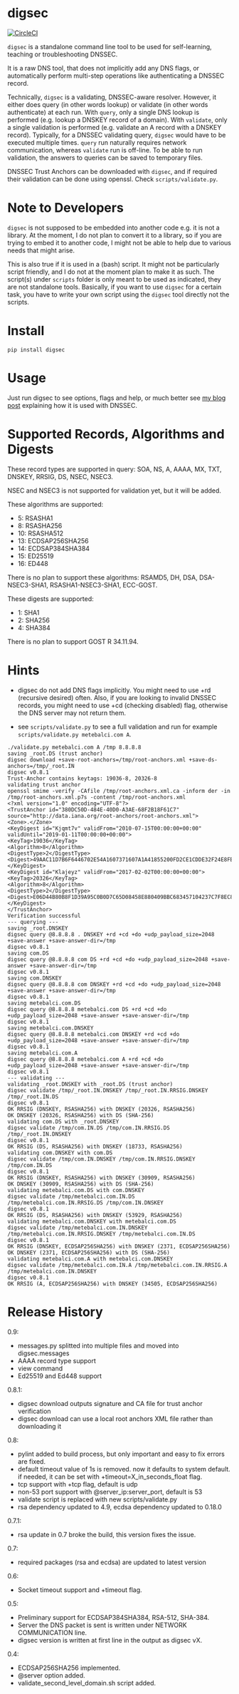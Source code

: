 # digsec

[![CircleCI](https://circleci.com/gh/metebalci/digsec/tree/master.svg?style=svg)](https://circleci.com/gh/metebalci/digsec/tree/master)

`digsec` is a standalone command line tool to be used for self-learning, teaching or troubleshooting DNSSEC. 

It is a raw DNS tool, that does not implicitly add any DNS flags, or automatically perform multi-step operations like authenticating a DNSSEC record.

Technically, `digsec` is a validating, DNSSEC-aware resolver. However, it either does query (in other words lookup) or validate (in other words authenticate) at each run. With `query`, only a single DNS lookup is performed (e.g. lookup a DNSKEY record of a domain). With `validate`, only a single validation is performed (e.g. validate an A record with a DNSKEY record). Typically, for a DNSSEC validating query, `digsec` would have to be executed multiple times. `query` run naturally requires network communication, whereas `validate` run is off-line. To be able to run validation, the answers to queries can be saved to temporary files.

DNSSEC Trust Anchors can be downloaded with `digsec`, and if required their validation can be done using openssl. Check `scripts/validate.py`.

# Note to Developers

`digsec` is not supposed to be embedded into another code e.g. it is not a library. At the moment, I do not plan to convert it to a library, so if you are trying to embed it to another code, I might not be able to help due to various needs that might arise.

This is also true if it is used in a (bash) script. It might not be particularly script friendly, and I do not at the moment plan to make it as such. The script(s) under `scripts` folder is only meant to be used as indicated, they are not standalone tools. Basically, if you want to use `digsec` for a certain task, you have to write your own script using the `digsec` tool directly not the scripts.

# Install

`pip install digsec`

# Usage

Just run digsec to see options, flags and help, or much better see [my blog post](https://metebalci.com/blog/a-minimum-complete-tutorial-of-dnssec/) explaining how it is used with DNSSEC.

# Supported Records, Algorithms and Digests

These record types are supported in query: SOA, NS, A, AAAA, MX, TXT, DNSKEY, RRSIG, DS, NSEC, NSEC3.

NSEC and NSEC3 is not supported for validation yet, but it will be added.

These algorithms are supported:

- 5: RSASHA1
- 8: RSASHA256
- 10: RSASHA512
- 13: ECDSAP256SHA256
- 14: ECDSAP384SHA384
- 15: ED25519
- 16: ED448

There is no plan to support these algorithms: RSAMD5, DH, DSA, DSA-NSEC3-SHA1, RSASHA1-NSEC3-SHA1, ECC-GOST.

These digests are supported: 

- 1: SHA1
- 2: SHA256
- 4: SHA384

There is no plan to support GOST R 34.11.94.

# Hints

- digsec do not add DNS flags implicitly. You might need to use +rd (recursive desired) often. Also, if you are looking to invalid DNSSEC records, you might need to use +cd (checking disabled) flag, otherwise the DNS server may not return them.

- see `scripts/validate.py` to see a full validation and run for example `scripts/validate.py metebalci.com A`.

```
./validate.py metebalci.com A /tmp 8.8.8.8
saving _root.DS (trust anchor)
digsec download +save-root-anchors=/tmp/root-anchors.xml +save-ds-anchors=/tmp/_root.IN
digsec v0.8.1
Trust-Anchor contains keytags: 19036-8, 20326-8
validating trust anchor
openssl smime -verify -CAfile /tmp/root-anchors.xml.ca -inform der -in /tmp/root-anchors.xml.p7s -content /tmp/root-anchors.xml
<?xml version="1.0" encoding="UTF-8"?>
<TrustAnchor id="380DC50D-484E-40D0-A3AE-68F2B18F61C7" source="http://data.iana.org/root-anchors/root-anchors.xml">
<Zone>.</Zone>
<KeyDigest id="Kjqmt7v" validFrom="2010-07-15T00:00:00+00:00" validUntil="2019-01-11T00:00:00+00:00">
<KeyTag>19036</KeyTag>
<Algorithm>8</Algorithm>
<DigestType>2</DigestType>
<Digest>49AAC11D7B6F6446702E54A1607371607A1A41855200FD2CE1CDDE32F24E8FB5</Digest>
</KeyDigest>
<KeyDigest id="Klajeyz" validFrom="2017-02-02T00:00:00+00:00">
<KeyTag>20326</KeyTag>
<Algorithm>8</Algorithm>
<DigestType>2</DigestType>
<Digest>E06D44B80B8F1D39A95C0B0D7C65D08458E880409BBC683457104237C7F8EC8D</Digest>
</KeyDigest>
</TrustAnchor>
Verification successful
--- querying ---
saving _root.DNSKEY
digsec query @8.8.8.8 . DNSKEY +rd +cd +do +udp_payload_size=2048 +save-answer +save-answer-dir=/tmp
digsec v0.8.1
saving com.DS
digsec query @8.8.8.8 com DS +rd +cd +do +udp_payload_size=2048 +save-answer +save-answer-dir=/tmp
digsec v0.8.1
saving com.DNSKEY
digsec query @8.8.8.8 com DNSKEY +rd +cd +do +udp_payload_size=2048 +save-answer +save-answer-dir=/tmp
digsec v0.8.1
saving metebalci.com.DS
digsec query @8.8.8.8 metebalci.com DS +rd +cd +do +udp_payload_size=2048 +save-answer +save-answer-dir=/tmp
digsec v0.8.1
saving metebalci.com.DNSKEY
digsec query @8.8.8.8 metebalci.com DNSKEY +rd +cd +do +udp_payload_size=2048 +save-answer +save-answer-dir=/tmp
digsec v0.8.1
saving metebalci.com.A
digsec query @8.8.8.8 metebalci.com A +rd +cd +do +udp_payload_size=2048 +save-answer +save-answer-dir=/tmp
digsec v0.8.1
--- validating ---
validating _root.DNSKEY with _root.DS (trust anchor)
digsec validate /tmp/_root.IN.DNSKEY /tmp/_root.IN.RRSIG.DNSKEY /tmp/_root.IN.DS
digsec v0.8.1
OK RRSIG (DNSKEY, RSASHA256) with DNSKEY (20326, RSASHA256)
OK DNSKEY (20326, RSASHA256) with DS (SHA-256)
validating com.DS with _root.DNSKEY
digsec validate /tmp/com.IN.DS /tmp/com.IN.RRSIG.DS /tmp/_root.IN.DNSKEY
digsec v0.8.1
OK RRSIG (DS, RSASHA256) with DNSKEY (18733, RSASHA256)
validating com.DNSKEY with com.DS
digsec validate /tmp/com.IN.DNSKEY /tmp/com.IN.RRSIG.DNSKEY /tmp/com.IN.DS
digsec v0.8.1
OK RRSIG (DNSKEY, RSASHA256) with DNSKEY (30909, RSASHA256)
OK DNSKEY (30909, RSASHA256) with DS (SHA-256)
validating metebalci.com.DS with com.DNSKEY
digsec validate /tmp/metebalci.com.IN.DS /tmp/metebalci.com.IN.RRSIG.DS /tmp/com.IN.DNSKEY
digsec v0.8.1
OK RRSIG (DS, RSASHA256) with DNSKEY (53929, RSASHA256)
validating metebalci.com.DNSKEY with metebalci.com.DS
digsec validate /tmp/metebalci.com.IN.DNSKEY /tmp/metebalci.com.IN.RRSIG.DNSKEY /tmp/metebalci.com.IN.DS
digsec v0.8.1
OK RRSIG (DNSKEY, ECDSAP256SHA256) with DNSKEY (2371, ECDSAP256SHA256)
OK DNSKEY (2371, ECDSAP256SHA256) with DS (SHA-256)
validating metebalci.com.A with metebalci.com.DNSKEY
digsec validate /tmp/metebalci.com.IN.A /tmp/metebalci.com.IN.RRSIG.A /tmp/metebalci.com.IN.DNSKEY
digsec v0.8.1
OK RRSIG (A, ECDSAP256SHA256) with DNSKEY (34505, ECDSAP256SHA256)
```

# Release History

0.9: 
  - messages.py splitted into multiple files and moved into digsec.messages
  - AAAA record type support
  - view command
  - Ed25519 and Ed448 support

0.8.1:
  - digsec download outputs signature and CA file for trust anchor verification
  - digsec download can use a local root anchors XML file rather than downloading it

0.8:
  - pylint added to build process, but only important and easy to fix errors are fixed.
  - default timeout value of 1s is removed. now it defaults to system default. if needed, it can be set with +timeout=X_in_seconds_float flag.
  - tcp support with +tcp flag, default is udp
  - non-53 port support with @server_ip:server_port, default is 53
  - validate script is replaced with new scripts/validate.py
  - rsa dependency updated to 4.9, ecdsa dependency updated to 0.18.0

0.7.1:
  - rsa update in 0.7 broke the build, this version fixes the issue.

0.7:
  - required packages (rsa and ecdsa) are updated to latest version

0.6:
  - Socket timeout support and +timeout flag.

0.5:
  - Preliminary support for ECDSAP384SHA384, RSA-512, SHA-384.
  - Server the DNS packet is sent is written under NETWORK COMMUNICATION line.
  - digsec version is written at first line in the output as digsec vX.

0.4: 
  - ECDSAP256SHA256 implemented. 
  - @server option added. 
  - validate_second_level_domain.sh script added.
